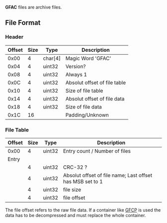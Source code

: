 **GFAC** files are archive files.

## File Format

### Header

| Offset | Size | Type      | Description                  |
|--------|------|-----------|------------------------------|
| 0x00   | 4    | char\[4\] | Magic Word 'GFAC'            |
| 0x04   | 4    | uint32    | Version?                     |
| 0x08   | 4    | uint32    | Always 1                     |
| 0x0C   | 4    | uint32    | Absolut offset of file table |
| 0x10   | 4    | uint32    | Size of file table           |
| 0x14   | 4    | uint32    | Absolut offset of file data  |
| 0x18   | 4    | uint32    | Size of file data            |
| 0x1C   | 16   |           | Padding/Unknown              |

### File Table

| Offset | Size | Type   | Description                                               |
|--------|------|--------|-----------------------------------------------------------|
| 0x00   | 4    | uint32 | Entry count / Number of files                             |
| Entry  |      |        |                                                           |
|        | 4    | uint32 | CRC-32 ?                                                  |
|        | 4    | uint32 | Absolut offset of file name; Last offset has MSB set to 1 |
|        | 4    | uint32 | file size                                                 |
|        | 4    | uint32 | file offset                                               |

The file offset refers to the raw file data. If a container like
[GFCP](GFCP "wikilink") is used the data has to be decompressed and must
replace the whole container.